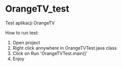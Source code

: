 # OrangeTV_test
Test aplikacji OrangeTV

How to run test:
1. Open project
2. Right click annywhere in OrangeTVTest.java class
3. Click on Run 'OrangeTVTest.main()'
4. Enjoy
